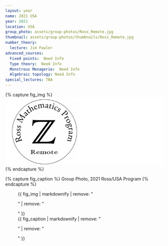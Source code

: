 ```yaml
---
layout: year
name: 2021 USA
year: 2021
location: USA
group_photo: assets/group-photos/Ross_Remote.jpg
thumbnail: assets/group-photos/thumbnails/Ross_Remote.jpg
number_theory:
  lecture: Jim Fowler
advanced_courses:
  Fixed points:  Need Info
  Type theory:  Need Info
  Monstrous Menagerie:  Need Info
  Algebraic topology: Need Info
special_lectures: TBA
---
```

{% capture fig_img %}
![2021 Ross/USA](/assets/group-photos/Ross_Remote.jpg)
{% endcapture %}

{% capture fig_caption %}
Group Photo, 2021 Ross/USA Program
{% endcapture %}

<figure>
  {{ fig_img | markdownify | remove: "<p>" | remove: "</p>" }}
  <figcaption>{{ fig_caption | markdownify | remove: "<p>" | remove: "</p>" }}</figcaption>
</figure>



 
